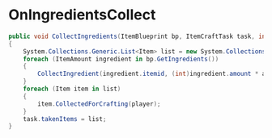 <Badge type="danger" text="Carbon Compatible"/><Badge type="warning" text="Oxide Compatible"/>
# OnIngredientsCollect
```csharp
public void CollectIngredients(ItemBlueprint bp, ItemCraftTask task, int amount = 1, BasePlayer player = null)
{
	System.Collections.Generic.List<Item> list = new System.Collections.Generic.List<Item>();
	foreach (ItemAmount ingredient in bp.GetIngredients())
	{
		CollectIngredient(ingredient.itemid, (int)ingredient.amount * amount, list);
	}
	foreach (Item item in list)
	{
		item.CollectedForCrafting(player);
	}
	task.takenItems = list;
}

```
